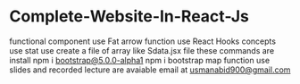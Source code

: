 # Complete-Website-In-React-Js
functional component use
Fat arrow function use
React Hooks concepts use
stat use
create a file of array like Sdata.jsx file
these commands are install
npm i bootstrap@5.0.0-alpha1
npm i bootstrap
map function use
slides and recorded lecture are avaiable email at usmanabid900@gmail.com
